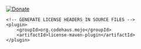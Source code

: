 [![Donate](https://img.shields.io/badge/Donate-PayPal-green.svg)](https://www.paypal.com/cgi-bin/webscr?cmd=_s-xclick&hosted_button_id=TC2KWPSJPAQ66)




    <!-- GENERATE LICENSE HEADERS IN SOURCE FILES -->
    <plugin>
    	<groupId>org.codehaus.mojo</groupId>
    	<artifactId>license-maven-plugin</artifactId>
    </plugin>

 